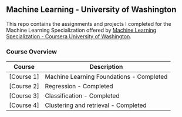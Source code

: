 Machine Learning - University of Washington
---

This repo contains the assignments and projects I completed for the Machine Learning Specialization offered by [Machine Learning Specialization - Coursera University of Washington](https://www.coursera.org/specializations/machine-learning).

### Course Overview

| Course | Description |
|--------------------------------------------------------------------------------------------------------------|-------------------------------------------------------------------------------------------------------------------------------------------------------------------|
| [Course 1] | Machine Learning Foundations - Completed |
| [Course 2] | Regression - Completed |
| [Course 3] | Classification - Completed |
| [Course 4] | Clustering and retrieval -   Completed |

